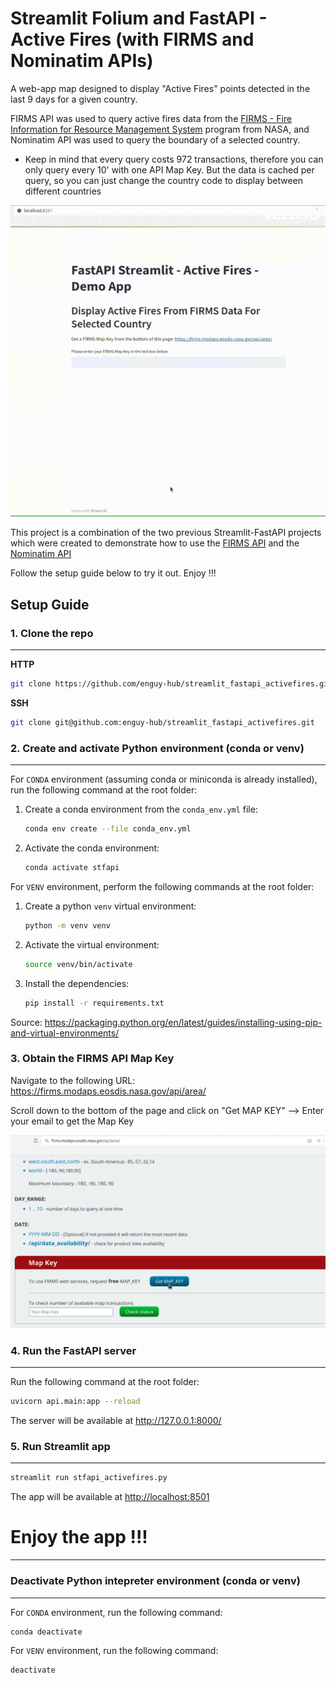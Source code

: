 # Streamlit Folium and FastAPI - Active Fires (with FIRMS and Nominatim APIs)

A web-app map designed to display "Active Fires" points detected in the last 9 days for a given country. 

FIRMS API was used to query active fires data from the [FIRMS - Fire Information for Resource Management System](https://firms.modaps.eosdis.nasa.gov/) program from NASA, and Nominatim API was used to query the boundary of a selected country.

* Keep in mind that every query costs 972 transactions, therefore you can only query every 10' with one API Map Key. But the data is cached per query, so you can just change the country code to display between different countries

![demo](src/demo.gif)

This project is a combination of the two previous Streamlit-FastAPI projects which were created to demonstrate how to use the [FIRMS API](https://github.com/enguy-hub/streamlit_fastapi_firms) and the [Nominatim API](https://github.com/enguy-hub/streamlit_fastapi_nominatim)



Follow the setup guide below to try it out. Enjoy !!!


## Setup Guide


### 1. Clone the repo

---

**HTTP**

```sh
git clone https://github.com/enguy-hub/streamlit_fastapi_activefires.git
```

**SSH**

```sh
git clone git@github.com:enguy-hub/streamlit_fastapi_activefires.git
```


### 2. Create and activate Python environment (conda or venv)

---

For `CONDA` environment (assuming conda or miniconda is already installed), run the following command at the root folder:

1. Create a conda environment from the `conda_env.yml` file:

   ```sh
   conda env create --file conda_env.yml
   ```

2. Activate the conda environment:

   ```sh
   conda activate stfapi
   ```

For `VENV` environment, perform the following commands at the root folder:

1. Create a python `venv` virtual environment:

   ```sh
   python -m venv venv
   ```

2. Activate the virtual environment:

   ```sh
   source venv/bin/activate
   ```

3. Install the dependencies:
   ```sh
   pip install -r requirements.txt
   ```

Source: <https://packaging.python.org/en/latest/guides/installing-using-pip-and-virtual-environments/>


### 3. Obtain the FIRMS API Map Key

Navigate to the following URL: <https://firms.modaps.eosdis.nasa.gov/api/area/>

Scroll down to the bottom of the page and click on "Get MAP KEY" --> Enter your email to get the Map Key

![firms_map_key](src/firms_map_key.png)


### 4. Run the FastAPI server

---

Run the following command at the root folder:

```sh
uvicorn api.main:app --reload
```

The server will be available at <http://127.0.0.1:8000/>


### 5. Run Streamlit app

---

```sh
streamlit run stfapi_activefires.py
```

The app will be available at <http://localhost:8501>


# Enjoy the app !!!

---


### Deactivate Python intepreter environment (conda or venv)

---

For `CONDA` environment, run the following command:

```sh
conda deactivate
```

For `VENV` environment, run the following command:

```sh
deactivate
```
